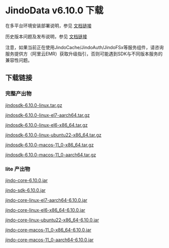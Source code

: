 # JindoData v6.10.0 下载

在多平台环境安装部署说明，参见 [文档链接](jindosdk_deployment_multi_platform.md)

历史版本问题及发布说明，参见 [文档链接](../releases.md)

注意，如果当前正在使用JindoCache/JindoAuth/JindoFSx等服务组件，请咨询服务提供方（阿里云EMR）获取升级指引，否则可能遇到SDK与不同版本服务的兼容性问题。

## 下载链接

### 完整产出物

[jindosdk-6.10.0-linux.tar.gz](https://jindodata-binary.oss-cn-shanghai.aliyuncs.com/release/6.10.0/jindosdk-6.10.0-linux.tar.gz)

[jindosdk-6.10.0-linux-el7-aarch64.tar.gz](https://jindodata-binary.oss-cn-shanghai.aliyuncs.com/release/6.10.0/jindosdk-6.10.0-linux-el7-aarch64.tar.gz)

[jindosdk-6.10.0-linux-el6-x86_64.tar.gz](https://jindodata-binary.oss-cn-shanghai.aliyuncs.com/release/6.10.0/jindosdk-6.10.0-linux-el6-x86_64.tar.gz)

[jindosdk-6.10.0-linux-ubuntu22-x86_64.tar.gz](https://jindodata-binary.oss-cn-shanghai.aliyuncs.com/release/6.10.0/jindosdk-6.10.0-linux-ubuntu22-x86_64.tar.gz)

[jindosdk-6.10.0-macos-11_0-x86_64.tar.gz](https://jindodata-binary.oss-cn-shanghai.aliyuncs.com/release/6.10.0/jindosdk-6.10.0-macos-11_0-x86_64.tar.gz)

[jindosdk-6.10.0-macos-11_0-aarch64.tar.gz](https://jindodata-binary.oss-cn-shanghai.aliyuncs.com/release/6.10.0/jindosdk-6.10.0-macos-11_0-aarch64.tar.gz)

### lite 产出物

[jindo-core-6.10.0.jar](https://jindodata-binary.oss-cn-shanghai.aliyuncs.com/mvn-repo/com/aliyun/jindodata/jindo-core/6.10.0/jindo-core-6.10.0.jar)

[jindo-sdk-6.10.0.jar](https://jindodata-binary.oss-cn-shanghai.aliyuncs.com/mvn-repo/com/aliyun/jindodata/jindo-sdk/6.10.0/jindo-sdk-6.10.0.jar)

[jindo-core-linux-el7-aarch64-6.10.0.jar](https://jindodata-binary.oss-cn-shanghai.aliyuncs.com/mvn-repo/com/aliyun/jindodata/jindo-core-linux-el7-aarch64/6.10.0/jindo-core-linux-el7-aarch64-6.10.0.jar)

[jindo-core-linux-el6-x86_64-6.10.0.jar](https://jindodata-binary.oss-cn-shanghai.aliyuncs.com/mvn-repo/com/aliyun/jindodata/jindo-core-linux-el6-x86_64/6.10.0/jindo-core-linux-el6-x86_64-6.10.0.jar)

[jindo-core-linux-ubuntu22-x86_64-6.10.0.jar](https://jindodata-binary.oss-cn-shanghai.aliyuncs.com/mvn-repo/com/aliyun/jindodata/jindo-core-linux-ubuntu22-x86_64/6.10.0/jindo-core-linux-ubuntu22-x86_64-6.10.0.jar)

[jindo-core-macos-11_0-x86_64-6.10.0.jar](https://jindodata-binary.oss-cn-shanghai.aliyuncs.com/mvn-repo/com/aliyun/jindodata/jindo-core-macos-11_0-x86_64/6.10.0/jindo-core-macos-11_0-x86_64-6.10.0.jar)

[jindo-core-macos-11_0-aarch64-6.10.0.jar](https://jindodata-binary.oss-cn-shanghai.aliyuncs.com/mvn-repo/com/aliyun/jindodata/jindo-core-macos-11_0-aarch64/6.10.0/jindo-core-macos-11_0-aarch64-6.10.0.jar)